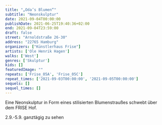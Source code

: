 ```yaml
---
title: "„Oda’s Blumen“"
subtitle: "Neonskulptur"
date: 2021-09-04T00:00:00
publishDate: 2021-06-25T19:40:36+02:00
end: 2021-09-04T23:59:00
draft: false
street: "Arnoldstraße 26-30"
address: "22765 Hamburg"
organizers: ["Künstlerhaus Frise"]
artists: ['Ole Henrik Hagen']
walks: ['West']
genres: ['Skulptur']
kids: []
featuredImage: ""
repeats: ['Frise_05A', 'Frise_05C']
repeat_times: ['2021-09-03T00:00:00', '2021-09-05T00:00:00']
sequels: []
sequel_times: []
---
```


Eine Neonskulptur in Form eines stilisierten Blumenstraußes schwebt über dem FRISE Hof.

2.9.-5.9. ganztägig zu sehen